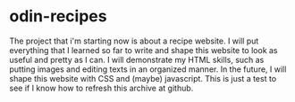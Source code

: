 # odin-recipes
The project that i'm starting now is about a recipe website. I will put everything that I learned so far to write and shape this website to look as useful and pretty as I can.
I will demonstrate my HTML skills, such as putting images and editing texts in an organized manner. In the future, I will shape this website with CSS and (maybe) javascript.
This is just a test to see if I know how to refresh this archive at github.